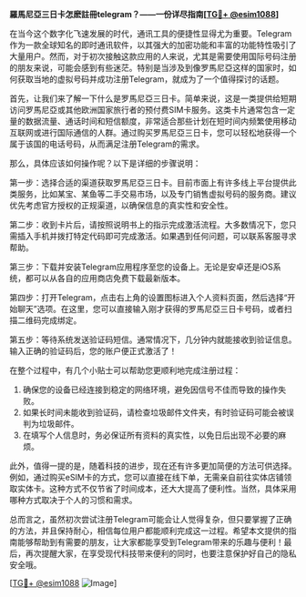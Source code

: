**羅馬尼亞三日卡怎麽註冊telegram？——一份详尽指南[[TG💪+ @esim1088](https://t.me/s/esim1088)]**

在当今这个数字化飞速发展的时代，通讯工具的便捷性显得尤为重要。Telegram作为一款全球知名的即时通讯软件，以其强大的加密功能和丰富的功能特性吸引了大量用户。然而，对于初次接触这款应用的人来说，尤其是需要使用国际号码注册的朋友来说，可能会感到有些迷茫。特别是当涉及到像罗馬尼亞这样的国家时，如何获取当地的虚拟号码并成功注册Telegram，就成为了一个值得探讨的话题。

首先，让我们来了解一下什么是罗馬尼亞三日卡。简单来说，这是一类提供给短期访问罗馬尼亞或其他欧洲国家旅行者的预付费SIM卡服务。这类卡片通常包含一定量的数据流量、通话时间和短信额度，非常适合那些计划在短时间内频繁使用移动互联网或进行国际通信的人群。通过购买罗馬尼亞三日卡，您可以轻松地获得一个属于该国的电话号码，从而满足注册Telegram的需求。

那么，具体应该如何操作呢？以下是详细的步骤说明：

第一步：选择合适的渠道获取罗馬尼亞三日卡。目前市面上有许多线上平台提供此类服务，比如某宝、某鱼等二手交易市场，以及专门销售虚拟号码的服务商。建议优先考虑官方授权的正规渠道，以确保信息的真实性和安全性。

第二步：收到卡片后，请按照说明书上的指示完成激活流程。大多数情况下，您只需插入手机并拨打特定代码即可完成激活。如果遇到任何问题，可以联系客服寻求帮助。

第三步：下载并安装Telegram应用程序至您的设备上。无论是安卓还是iOS系统，都可以从各自的应用商店免费下载最新版本。

第四步：打开Telegram，点击右上角的设置图标进入个人资料页面，然后选择“开始聊天”选项。在这里，您可以直接输入刚才获得的罗馬尼亞三日卡号码，或者扫描二维码完成绑定。

第五步：等待系统发送验证码短信。通常情况下，几分钟内就能接收到验证信息。输入正确的验证码后，您的账户便正式激活了！

在整个过程中，有几个小贴士可以帮助您更顺利地完成注册过程：

1. 确保您的设备已经连接到稳定的网络环境，避免因信号不佳而导致的操作失败。
2. 如果长时间未能收到验证码，请检查垃圾邮件文件夹，有时验证码可能会被误判为垃圾邮件。
3. 在填写个人信息时，务必保证所有资料的真实性，以免日后出现不必要的麻烦。

此外，值得一提的是，随着科技的进步，现在还有许多更加简便的方法可供选择。例如，通过购买eSIM卡的方式，您可以直接在线下单，无需亲自前往实体店铺领取实体卡。这种方式不仅节省了时间成本，还大大提高了便利性。当然，具体采用哪种方式取决于个人的习惯和需求。

总而言之，虽然初次尝试注册Telegram可能会让人觉得复杂，但只要掌握了正确的方法，并且保持耐心，相信每位用户都能顺利完成这一过程。希望本文提供的指南能够帮助到有需要的朋友，让大家都能享受到Telegram带来的乐趣与便利！最后，再次提醒大家，在享受现代科技带来便利的同时，也要注意保护好自己的隐私安全哦。

[[TG💪+ @esim1088](https://t.me/s/esim1088) ![Image](https://i.postimg.cc/4NQfJmqS/Snipaste-2025-05-13-00-14-12.png)]